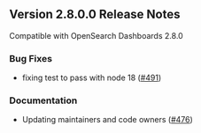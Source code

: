 ## Version 2.8.0.0 Release Notes

Compatible with OpenSearch Dashboards 2.8.0

### Bug Fixes

* fixing test to pass with node 18 ([#491](https://github.com/opensearch-project/anomaly-detection-dashboards-plugin/pull/491))

### Documentation

* Updating maintainers and code owners ([#476](https://github.com/opensearch-project/anomaly-detection-dashboards-plugin/pull/476))